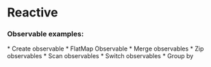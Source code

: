 # Reactive

<h3>Observable examples:</h3>
* Create observable
* FlatMap Observable
* Merge observables
* Zip observables
* Scan observables
* Switch observables
* Group by
